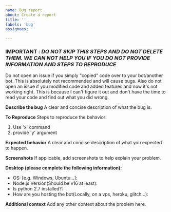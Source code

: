 ```yaml
---
name: Bug report
about: Create a report
title: ''
labels: 'bug'
assignees: ''

---
```


### IMPORTANT : *DO NOT SKIP THIS STEPS AND DO NOT DELETE THEM. WE CAN NOT HELP YOU IF YOU DO NOT PROVIDE INFORMATION AND STEPS TO REPRODUCE*

Do not open an issue if you simply "copied" code over to your bot/another bot. This is absolutely not recommended and will cause bugs. Also do not open an issue if you modified code and added features and now it's not working right. This is because I can't figure it out and don't have the time to read your code and find out what you did wrong.

**Describe the bug**
A clear and concise description of what the bug is.

**To Reproduce**
Steps to reproduce the behavior:
1. Use 'x' command
2. provide 'y' argument

**Expected behavior**
A clear and concise description of what you expected to happen.

**Screenshots**
If applicable, add screenshots to help explain your problem.

**Desktop (please complete the following information):**
 - OS: [e.g. Windows, Ubuntu...]:
 - Node.js Version(Should be v16 at least): 
 - Is python 2.7 installed?:
 - How are you hosting the bot(Locally, on a vps, heroku, glitch...):

**Additional context**
Add any other context about the problem here.
